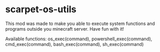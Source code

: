 # scarpet-os-utils

This mod was made to make you able to execute system functions and programs outside you minecraft server. Have fun with it!

Available functions:
os_exec(command), powershell_exec(command), cmd_exec(command), bash_exec(command), sh_exec(command) 

